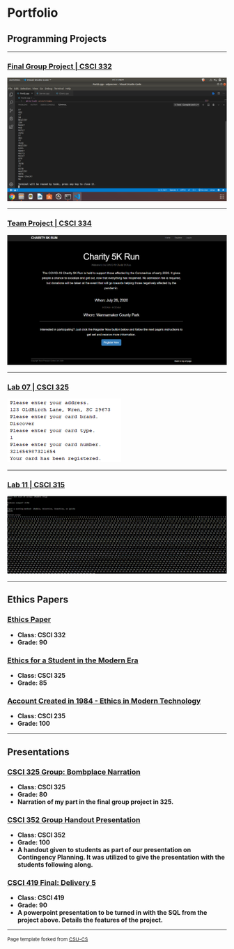 Portfolio
=========


Programming Projects
--------------------

---
### [Final Group Project | CSCI 332](project3.md)

![332-GroupFinal](images/project1.png)

---
### [Team Project | CSCI 334](project4.md)

![334-Team](images/team1.png)

---
### [Lab 07 | CSCI 325](project1.md)

![325-Lab-07](images/project2.png)

---
### [Lab 11 | CSCI 315](project2.md)

![315-Lab-11](images/sort1.png)

---

Ethics Papers
-------------

### [Ethics Paper](essay1.md)

-   **Class: CSCI 332**  
-   **Grade: 90**

### [Ethics for a Student in the Modern Era](essay2.md)

-   **Class: CSCI 325** 
-   **Grade: 85**

### [Account Created in 1984 - Ethics in Modern Technology](essay3.md)

-   **Class: CSCI 235** 
-   **Grade: 100**

---

Presentations
-------------

### [CSCI 325 Group: Bombplace Narration](/pdf/bombPlacePaulMcGlothlin.flv)

- **Class: CSCI 325** 
- **Grade: 80**
- **Narration of my part in the final group project in 325.**


### [CSCI 352 Group Handout Presentation](/pdf/CSCI352ContingencyPlanningProject–McGlothlinHarrison.docx)

- **Class: CSCI 352** 
- **Grade: 100**
- **A handout given to students as part of our presentation on Contingency Planning. It was utilized to give the presentation with the students following along.**


### [CSCI 419 Final: Delivery 5](/pdf/Delivery5.pptx)

- **Class: CSCI 419** 
- **Grade: 90**
- **A powerpoint presentation to be turned in with the SQL from the project above. Details the features of the project.**

---

<p style="font-size:11px">Page template forked from <a href="https://github.com/csu-cs/csci-portfolio">CSU-CS</a></p>
<!-- Remove above link if you don't want to attributive -->
